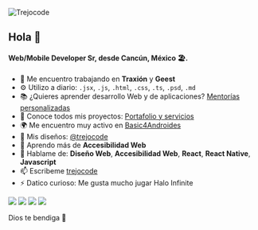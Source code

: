 ![Trejocode](https://res.cloudinary.com/trejocode/image/upload/v1586298449/Trejocode/logo_t0otlj.png)

## Hola 👋

#### Web/Mobile Developer Sr, desde Cancún, México 🏖️.

- 🏢 Me encuentro trabajando en **Traxión** y **Geest**
- ⚙️ Utilizo a diario: `.jsx`, `.js`, `.html`, `.css`, `.ts`, `.psd`, `.md`
- 📚 ¿Quieres aprender desarrollo Web y de aplicaciones? [Mentorías personalizadas](https://www.superprof.mx/programacion-desarrollo-web-aplicaciones-html-css-javascript-react-react-native-node-frontend-backend-desde.html)
- 📄 Conoce todos mis proyectos: [Portafolio y servicios](https://trejocode.com/)
- 🌍 Me encuentro muy activo en [Basic4Androides](https://facebook.com/groups/basic4androides)
- 💅 Mis diseños: [@trejocode](https://www.instagram.com/trejocode)
- 🌱 Aprendo más de **Accesibilidad Web**
- 💬 Hablame de: **Diseño Web**, **Accesibilidad Web**, **React**, **React Native**, **Javascript**
- 📫 Escribeme [trejocode](https://www.messenger.com/t/664372843657624)
- ⚡️ Datico curioso: Me gusta mucho jugar Halo Infinite

[<img src="https://img.shields.io/badge/linkedin-%230077B5.svg?&style=for-the-badge&logo=linkedin&logoColor=white" />](https://www.linkedin.com/in/trejocode/) [<img src = "https://img.shields.io/badge/instagram-%23E4405F.svg?&style=for-the-badge&logo=instagram&logoColor=white">](https://www.instagram.com/trejocode/) [<img src = "https://img.shields.io/badge/facebook-%231877F2.svg?&style=for-the-badge&logo=facebook&logoColor=white">](https://www.facebook.com/trejocode) [<img src ="https://img.shields.io/badge/portfolio-web-%23.svg?&style=for-the-badge&logo=&logoColor=white%22">](https://www.trejocode.com)

Dios te bendiga 🙏
